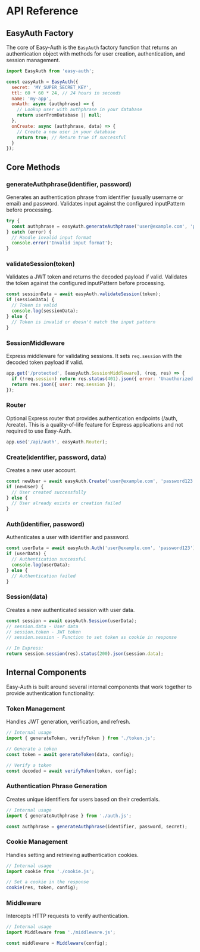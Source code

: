 # API Reference

## EasyAuth Factory

The core of Easy-Auth is the `EasyAuth` factory function that returns an authentication object with methods for user creation, authentication, and session management.

```javascript
import EasyAuth from 'easy-auth';

const easyAuth = EasyAuth({
  secret: 'MY_SUPER_SECRET_KEY',
  ttl: 60 * 60 * 24, // 24 hours in seconds
  name: 'my-app',
  onAuth: async (authphrase) => {
    // Lookup user with authphrase in your database
    return userFromDatabase || null;
  },
  onCreate: async (authphrase, data) => {
    // Create a new user in your database
    return true; // Return true if successful
  }
});
```

## Core Methods

### generateAuthphrase(identifier, password)

Generates an authentication phrase from identifier (usually username or email) and password. Validates input against the configured inputPattern before processing.

```javascript
try {
  const authphrase = easyAuth.generateAuthphrase('user@example.com', 'password123');
} catch (error) {
  // Handle invalid input format
  console.error('Invalid input format');
}
```

### validateSession(token)

Validates a JWT token and returns the decoded payload if valid. Validates the token against the configured inputPattern before processing.

```javascript
const sessionData = await easyAuth.validateSession(token);
if (sessionData) {
  // Token is valid
  console.log(sessionData);
} else {
  // Token is invalid or doesn't match the input pattern
}
```

### SessionMiddleware

Express middleware for validating sessions. It sets `req.session` with the decoded token payload if valid.

```javascript
app.get('/protected', [easyAuth.SessionMiddleware], (req, res) => {
  if (!req.session) return res.status(401).json({ error: 'Unauthorized' });
  return res.json({ user: req.session });
});
```

### Router

Optional Express router that provides authentication endpoints (/auth, /create). This is a quality-of-life feature for Express applications and not required to use Easy-Auth.

```javascript
app.use('/api/auth', easyAuth.Router);
```

### Create(identifier, password, data)

Creates a new user account.

```javascript
const newUser = await easyAuth.Create('user@example.com', 'password123', { name: 'John Doe' });
if (newUser) {
  // User created successfully
} else {
  // User already exists or creation failed
}
```

### Auth(identifier, password)

Authenticates a user with identifier and password.

```javascript
const userData = await easyAuth.Auth('user@example.com', 'password123');
if (userData) {
  // Authentication successful
  console.log(userData);
} else {
  // Authentication failed
}
```

### Session(data)

Creates a new authenticated session with user data.

```javascript
const session = await easyAuth.Session(userData);
// session.data - User data
// session.token - JWT token
// session.session - Function to set token as cookie in response

// In Express:
return session.session(res).status(200).json(session.data);
```

## Internal Components

Easy-Auth is built around several internal components that work together to provide authentication functionality:

### Token Management

Handles JWT generation, verification, and refresh.

```javascript
// Internal usage
import { generateToken, verifyToken } from './token.js';

// Generate a token
const token = await generateToken(data, config);

// Verify a token
const decoded = await verifyToken(token, config);
```

### Authentication Phrase Generation

Creates unique identifiers for users based on their credentials.

```javascript
// Internal usage
import { generateAuthphrase } from './auth.js';

const authphrase = generateAuthphrase(identifier, password, secret);
```

### Cookie Management

Handles setting and retrieving authentication cookies.

```javascript
// Internal usage
import cookie from './cookie.js';

// Set a cookie in the response
cookie(res, token, config);
```

### Middleware

Intercepts HTTP requests to verify authentication.

```javascript
// Internal usage
import Middleware from './middleware.js';

const middleware = Middleware(config);
```
